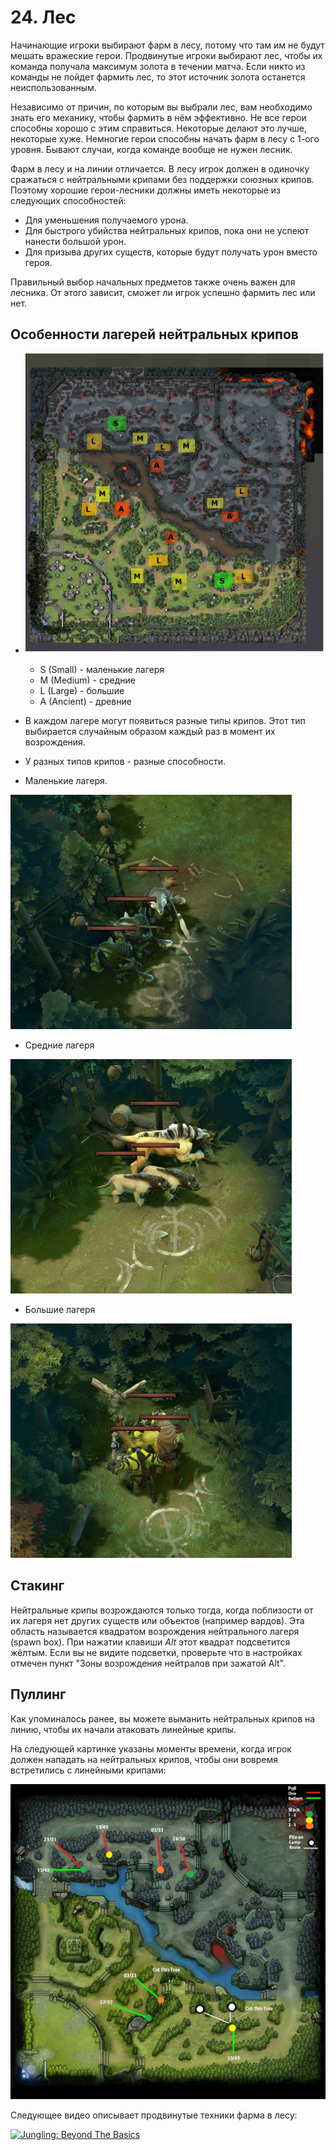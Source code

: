 # 24. Лес

Начинающие игроки выбирают фарм в лесу, потому что там им не будут мешать вражеские герои. Продвинутые игроки выбирают лес, чтобы их команда получала максимум золота в течении матча. Если никто из команды не пойдет фармить лес, то этот источник золота останется неиспользованным.

Независимо от причин, по которым вы выбрали лес, вам необходимо знать его механику, чтобы фармить в нём эффективно. Не все герои способны хорошо с этим справиться. Некоторые делают это лучше, некоторые хуже. Немногие герои способны начать фарм в лесу с 1-ого уровня. Бывают случаи, когда команде вообще не нужен лесник.

Фарм в лесу и на линии отличается. В лесу игрок должен в одиночку сражаться с нейтральными крипами без поддержки союзных крипов. Поэтому хорошие герои-лесники должны иметь некоторые из следующих способностей:
* Для уменьшения получаемого урона.
* Для быстрого убийства нейтральных крипов, пока они не успеют нанести большой урон.
* Для призыва других существ, которые будут получать урон вместо героя.

Правильный выбор начальных предметов также очень важен для лесника. От этого зависит, сможет ли игрок успешно фармить лес или нет.

## Особенности лагерей нейтральных крипов

* ![Лагеря нейтральных крипов](images/24.1_all_neutral_camps.png)<br/>
    * S (Small) - маленькие лагеря
    * M (Medium) - средние
    * L (Large) - большие
    * A (Ancient) - древние

* В каждом лагере могут появиться разные типы крипов. Этот тип выбирается случайным образом каждый раз в момент их возрождения.

* У разных типов крипов - разные способности.

* Маленькие лагеря.

![Маленькие лагеря](images/24.2_small_camps.gif)

* Средние лагеря

![Средние лагеря](images/24.3_medium_camps.gif)

* Большие лагеря

![Большие лагеря](images/24.4_large_camps.gif)

## Стакинг

Нейтральные крипы возрождаются только тогда, когда поблизости от их лагеря нет других существ или объектов (например вардов). Эта область называется квадратом возрождения нейтрального лагеря (spawn box). При нажатии клавиши *Alt* этот квадрат подсветится жёлтым. Если вы не видите подсветки, проверьте что в настройках отмечен пункт "Зоны возрождения нейтралов при зажатой Alt".

## Пуллинг

Как упоминалось ранее, вы можете выманить нейтральных крипов на линию, чтобы их начали атаковать линейные крипы.

На следующей картинке указаны моменты времени, когда игрок должен нападать на нейтральных крипов, чтобы они вовремя встретились с линейными крипами:

![Моменты времени для пуллинга](images/24.5_pulling_timings.jpg)

Следующее видео описывает продвинутые техники фарма в лесу:

[![Jungling: Beyond The Basics](http://img.youtube.com/vi/zH9_jy_tSLs/0.jpg)](https://www.youtube.com/watch?v=zH9_jy_tSLs)
